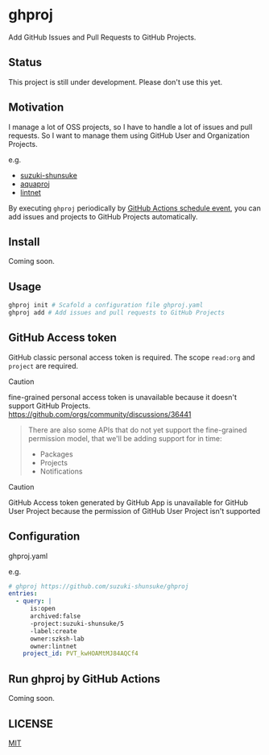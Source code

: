 # ghproj

Add GitHub Issues and Pull Requests to GitHub Projects.

## Status

This project is still under development.
Please don't use this yet.

## Motivation

I manage a lot of OSS projects, so I have to handle a lot of issues and pull requests.
So I want to manage them using GitHub User and Organization Projects.

e.g.

- [suzuki-shunsuke](https://github.com/users/suzuki-shunsuke/projects/5)
- [aquaproj](https://github.com/orgs/aquaproj/projects/8)
- [lintnet](https://github.com/orgs/lintnet/projects/1)

By executing `ghproj` periodically by [GitHub Actions schedule event](https://docs.github.com/en/actions/using-workflows/events-that-trigger-workflows#schedule), you can add issues and projects to GitHub Projects automatically.

## Install

Coming soon.

## Usage

```sh
ghproj init # Scafold a configuration file ghproj.yaml
ghproj add # Add issues and pull requests to GitHub Projects
```

## GitHub Access token

GitHub classic personal access token is required.
The scope `read:org` and `project` are required.

> [!CAUTION]
> fine-grained personal access token is unavailable because it doesn't support GitHub Projects.
> https://github.com/orgs/community/discussions/36441
> > There are also some APIs that do not yet support the fine-grained permission model, that we'll be adding support for in time:
> > - Packages
> > - Projects
> > - Notifications

> [!CAUTION]
> GitHub Access token generated by GitHub App is unavailable for GitHub User Project because the permission of GitHub User Project isn't supported

## Configuration

ghproj.yaml

e.g.

```yaml
# ghproj https://github.com/suzuki-shunsuke/ghproj
entries:
  - query: |
      is:open
      archived:false
      -project:suzuki-shunsuke/5
      -label:create
      owner:szksh-lab
      owner:lintnet
    project_id: PVT_kwHOAMtMJ84AQCf4
```

## Run ghproj by GitHub Actions

Coming soon.

## LICENSE

[MIT](LICENSE)
